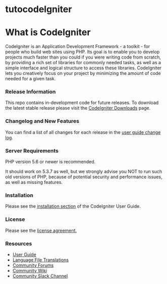 ﻿# tutocodelgniter
<h1>What is CodeIgniter</h1>
<p>CodeIgniter is an Application Development Framework - a toolkit - for people who build web sites using PHP. Its goal is to enable you to develop projects much faster than you could if you were writing code from scratch, by providing a rich set of libraries for commonly needed tasks, as well as a simple interface and logical structure to access these libraries. CodeIgniter lets you creatively focus on your project by minimizing the amount of code needed for a given task.</p>
<h3>Release Information</h3>
<p>This repo contains in-development code for future releases. To download the latest stable release please visit the <a href="https://codeigniter.com/download">CodeIgniter Downloads</a> page.</p>
<h3>Changelog and New Features</h3>
<p>You can find a list of all changes for each release in the <a href="https://github.com/bcit-ci/CodeIgniter/blob/develop/user_guide_src/source/changelog.rst">user guide change log</a>.
<h3>Server Requirements</h3>
<p>PHP version 5.6 or newer is recommended.
  
It should work on 5.3.7 as well, but we strongly advise you NOT to run such old versions of PHP, because of potential security and performance issues, as well as missing features.</p>
<h3>Installation</h3>
<p>Please see the <a href="https://codeigniter.com/user_guide/installation/index.html">installation section</a> of the CodeIgniter User Guide.</p>
<h3>License</h3>
<p>Please see the <a href="https://github.com/bcit-ci/CodeIgniter/blob/develop/user_guide_src/source/license.rst">license agreement.</a></p>
<h3>Resources</h3>
<ul>
  <li><a href="https://codeigniter.com/docs">User Guide</a></li>
  <li><a href="https://github.com/bcit-ci/codeigniter3-translations">Language File Translations</a></li>
  <li><a href="http://forum.codeigniter.com/">Community Forums</a></li>
  <li><a href="https://github.com/bcit-ci/CodeIgniter/wiki">Community Wiki</a></li>
  <li><a href="https://codeigniterchat.slack.com/">Community Slack Channel</a></li>
</ul>

